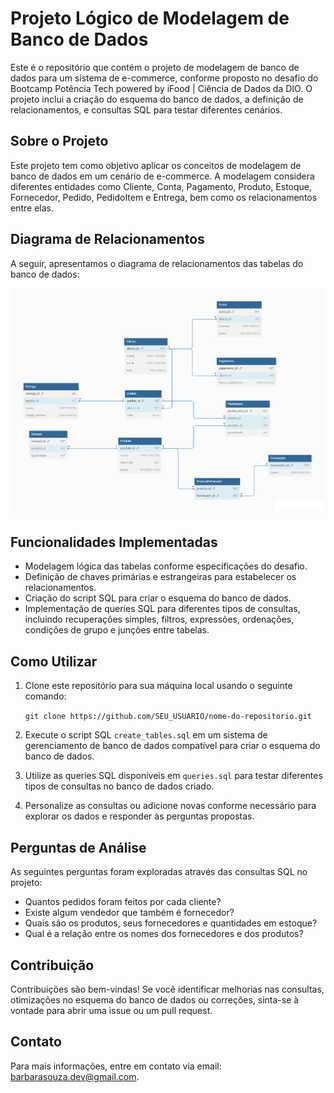 # Projeto Lógico de Modelagem de Banco de Dados

Este é o repositório que contém o projeto de modelagem de banco de dados para um sistema de e-commerce, conforme proposto no desafio do Bootcamp Potência Tech powered by iFood | Ciência de Dados da DIO. O projeto inclui a criação do esquema do banco de dados, a definição de relacionamentos, e consultas SQL para testar diferentes cenários.

## Sobre o Projeto

Este projeto tem como objetivo aplicar os conceitos de modelagem de banco de dados em um cenário de e-commerce. A modelagem considera diferentes entidades como Cliente, Conta, Pagamento, Produto, Estoque, Fornecedor, Pedido, PedidoItem e Entrega, bem como os relacionamentos entre elas.

## Diagrama de Relacionamentos

A seguir, apresentamos o diagrama de relacionamentos das tabelas do banco de dados:

![Diagrama de Relacionamentos](diagrama-er.jpg)

## Funcionalidades Implementadas

-   Modelagem lógica das tabelas conforme especificações do desafio.
-   Definição de chaves primárias e estrangeiras para estabelecer os relacionamentos.
-   Criação do script SQL para criar o esquema do banco de dados.
-   Implementação de queries SQL para diferentes tipos de consultas, incluindo recuperações simples, filtros, expressões, ordenações, condições de grupo e junções entre tabelas.

## Como Utilizar

1.  Clone este repositório para sua máquina local usando o seguinte comando:
    

    
    `git clone https://github.com/SEU_USUARIO/nome-do-repositorio.git` 
    
2.  Execute o script SQL `create_tables.sql` em um sistema de gerenciamento de banco de dados compatível para criar o esquema do banco de dados.
    
3.  Utilize as queries SQL disponíveis em `queries.sql` para testar diferentes tipos de consultas no banco de dados criado.
    
4.  Personalize as consultas ou adicione novas conforme necessário para explorar os dados e responder às perguntas propostas.
    

## Perguntas de Análise

As seguintes perguntas foram exploradas através das consultas SQL no projeto:

-   Quantos pedidos foram feitos por cada cliente?
-   Existe algum vendedor que também é fornecedor?
-   Quais são os produtos, seus fornecedores e quantidades em estoque?
-   Qual é a relação entre os nomes dos fornecedores e dos produtos?

## Contribuição

Contribuições são bem-vindas! Se você identificar melhorias nas consultas, otimizações no esquema do banco de dados ou correções, sinta-se à vontade para abrir uma issue ou um pull request.

## Contato

Para mais informações, entre em contato via email: [barbarasouza.dev@gmail.com](mailto:barbarasouza.dev@gmail.com).